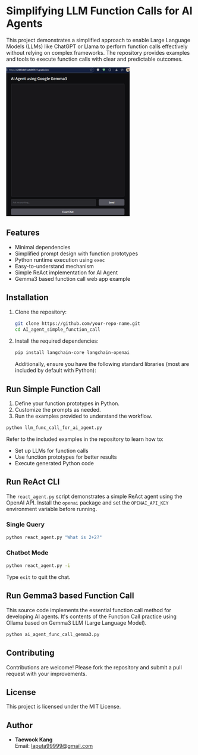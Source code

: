 # Simplifying LLM Function Calls for AI Agents

This project demonstrates a simplified approach to enable Large Language Models (LLMs) like ChatGPT or Llama to perform function calls effectively without relying on complex frameworks. The repository provides examples and tools to execute function calls with clear and predictable outcomes.

<img src="https://github.com/mac999/AI_agent_simple_function_call/blob/main/gemma3.gif?raw=true" height="400"/>

## Features

- Minimal dependencies
- Simplified prompt design with function prototypes
- Python runtime execution using `exec`
- Easy-to-understand mechanism
- Simple ReAct implementation for AI Agent
- Gemma3 based function call web app example

## Installation

1. Clone the repository:
   ```bash
   git clone https://github.com/your-repo-name.git
   cd AI_agent_simple_function_call
   ```

2. Install the required dependencies:
   ```bash
   pip install langchain-core langchain-openai
   ```
   Additionally, ensure you have the following standard libraries (most are included by default with Python):

## Run Simple Function Call 

1. Define your function prototypes in Python.
2. Customize the prompts as needed.
3. Run the examples provided to understand the workflow.
```bash
python llm_func_call_for_ai_agent.py
```

Refer to the included examples in the repository to learn how to:

- Set up LLMs for function calls
- Use function prototypes for better results
- Execute generated Python code

## Run ReAct CLI

The `react_agent.py` script demonstrates a simple ReAct agent using the OpenAI API. Install the `openai` package and set the `OPENAI_API_KEY` environment variable before running.

### Single Query

```bash
python react_agent.py "What is 2+2?"
```

### Chatbot Mode

```bash
python react_agent.py -i
```

Type `exit` to quit the chat.

## Run Gemma3 based Function Call 
This source code implements the essential function call method for developing AI agents. It's contents of the Function Call practice using Ollama based on Gemma3 LLM (Large Language Model).
```bash
python ai_agent_func_call_gemma3.py
```

## Contributing

Contributions are welcome! Please fork the repository and submit a pull request with your improvements.

## License

This project is licensed under the MIT License.

## Author

- **Taewook Kang**  
  Email: [laputa99999@gmail.com](mailto:laputa99999@gmail.com)
